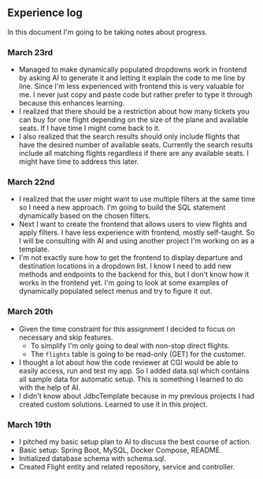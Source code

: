 ## Experience log

In this document I'm going to be taking notes about progress.

### March 23rd
- Managed to make dynamically populated dropdowns work in frontend by asking AI to generate it and letting it 
  explain the code to me line by line. Since I'm less experienced with frontend this is very valuable for me. I 
  never just copy and paste code but rather prefer to type it through because this enhances learning.
- I realized that there should be a restriction about how many tickets you can buy for one flight depending on the 
  size of the plane and available seats. If I have time I might come back to it.
- I also realized that the search results should only include flights that have the desired number of available 
  seats. Currently the search results include all matching flights regardless if there are any available seats. I 
  might have time to address this later.

### March 22nd
- I realized that the user might want to use multiple filters at the same time so I need a new approach. I'm going 
  to build the SQL statement dynamically based on the chosen filters.
- Next I want to create the frontend that allows users to view flights and apply filters. I have less experience 
  with frontend, mostly self-taught. So I will be consulting with AI and using another project I'm working on as a 
  template.
- I'm not exactly sure how to get the frontend to display departure and destination locations in a dropdown list. 
  I know I need to add new methods and endpoints to the backend for this, but I don't know how it works in the 
  frontend yet. I'm going to look at some examples of dynamically populated select menus and try to figure it out.

### March 20th
- Given the time constraint for this assignment I decided to focus on necessary and skip features. 
  - To simplify I'm only going to deal with non-stop direct flights.
  - The `flights` table is going to be read-only (GET) for the customer.
- I thought a lot about how the code reviewer at CGI would be able to easily access, run and test my app. So I added 
  data.sql which contains all sample data for automatic setup. This is something I learned to do with the help of AI.
- I didn't know about JdbcTemplate because in my previous projects I had created custom solutions. Learned to use it 
  in this project.

### March 19th
- I pitched my basic setup plan to AI to discuss the best course of action.
- Basic setup: Spring Boot, MySQL, Docker Compose, README.
- Initialized database schema with schema.sql.
- Created Flight entity and related repository, service and controller.